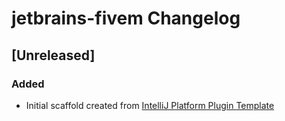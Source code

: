 <!-- Keep a Changelog guide -> https://keepachangelog.com -->

# jetbrains-fivem Changelog

## [Unreleased]
### Added
- Initial scaffold created from [IntelliJ Platform Plugin Template](https://github.com/JetBrains/intellij-platform-plugin-template)

